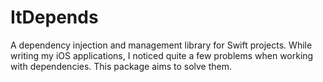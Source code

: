# ItDepends

A dependency injection and management library for Swift projects. 
While writing my iOS applications, I noticed quite a few problems when working with dependencies.
This package aims to solve them.
